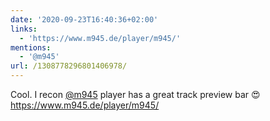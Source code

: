```yaml
---
date: '2020-09-23T16:40:36+02:00'
links:
  - 'https://www.m945.de/player/m945/'
mentions:
  - '@m945'
url: /1308778296801406978/
---
```

Cool. I recon [@m945](https://twitter.com/@m945) player has a great track preview bar 😍 https://www.m945.de/player/m945/
